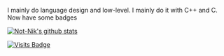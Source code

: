 I mainly do language design and low-level. I mainly do it with C++ and C. Now have some badges 

[![Not-Nik's github stats](https://github-readme-stats.vercel.app/api?username=Not-Nik&show_icons=true&theme=dark&count_private=true)](https://github.com/anuraghazra/github-readme-stats)

[![Visits Badge](https://badges.pufler.dev/visits/Not-Nik/Not-Nik)](https://badges.pufler.dev)
